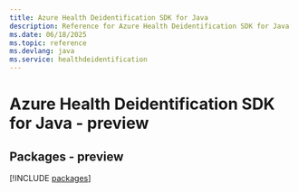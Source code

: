 ```yaml
---
title: Azure Health Deidentification SDK for Java
description: Reference for Azure Health Deidentification SDK for Java
ms.date: 06/18/2025
ms.topic: reference
ms.devlang: java
ms.service: healthdeidentification
---
```

# Azure Health Deidentification SDK for Java - preview
## Packages - preview
[!INCLUDE [packages](health-deidentification-index.md)]